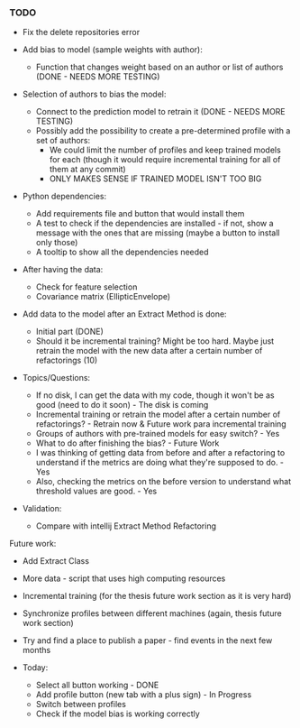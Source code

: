 ### TODO

- Fix the delete repositories error
- Add bias to model (sample weights with author):
  - Function that changes weight based on an author or list of authors (DONE - NEEDS MORE TESTING)
- Selection of authors to bias the model:
  - Connect to the prediction model to retrain it (DONE - NEEDS MORE TESTING)
  - Possibly add the possibility to create a pre-determined profile with a set of authors:
    - We could limit the number of profiles and keep trained models for each (though it would require incremental training for all of them at any commit)
    - ONLY MAKES SENSE IF TRAINED MODEL ISN'T TOO BIG
- Python dependencies:
  - Add requirements file and button that would install them
  - A test to check if the dependencies are installed - if not, show a message with the ones that are missing (maybe a button to install only those)
  - A tooltip to show all the dependencies needed
- After having the data:
  - Check for feature selection
  - Covariance matrix (EllipticEnvelope)
- Add data to the model after an Extract Method is done:
  - Initial part (DONE)
  - Should it be incremental training? Might be too hard. Maybe just retrain the model with the new data after a certain number of refactorings (10)

- Topics/Questions:
  - If no disk, I can get the data with my code, though it won't be as good (need to do it soon) - The disk is coming
  - Incremental training or retrain the model after a certain number of refactorings? - Retrain now & Future work para incremental training
  - Groups of authors with pre-trained models for easy switch? - Yes
  - What to do after finishing the bias? - Future Work
  - I was thinking of getting data from before and after a refactoring to understand if the metrics are doing what they're supposed to do. - Yes
  - Also, checking the metrics on the before version to understand what threshold values are good. - Yes

- Validation:
  - Compare with intellij Extract Method Refactoring

Future work:
- Add Extract Class
- More data - script that uses high computing resources
- Incremental training (for the thesis future work section as it is very hard)
- Synchronize profiles between different machines (again, thesis future work section)
- Try and find a place to publish a paper - find events in the next few months

- Today:
  - Select all button working - DONE
  - Add profile button (new tab with a plus sign) - In Progress
  - Switch between profiles
  - Check if the model bias is working correctly